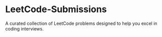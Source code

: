 # LeetCode-Submissions
A curated collection of LeetCode problems designed to help you excel in coding interviews.
